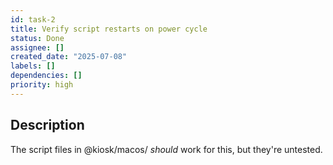 ```yaml
---
id: task-2
title: Verify script restarts on power cycle
status: Done
assignee: []
created_date: "2025-07-08"
labels: []
dependencies: []
priority: high
---
```


## Description

The script files in @kiosk/macos/ _should_ work for this, but they're untested.
